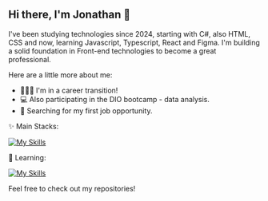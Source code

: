 ## Hi there, I'm Jonathan 👋
I've been studying technologies since 2024, starting with C#, also HTML, CSS and now, learning Javascript, Typescript, React and Figma. I'm building a solid foundation in Front-end technologies to become a great professional. 

Here are a little more about me:

- 🏃🏿‍♂️ I'm in a career transition!
- 💻 Also participating in the DIO bootcamp - data analysis.
- 🔎 Searching for my first job opportunity.

✨ Main Stacks:
<br>

[![My Skills](https://skillicons.dev/icons?i=mysql,html,css,c#)](https://skillicons.dev)
<br>

🧠 Learning:
<br>

[![My Skills](https://skillicons.dev/icons?i=js,typescript,react,tailwind,figma)](https://skillicons.dev)

Feel free to check out my repositories!

<!--
**jwsbreal/jwsbreal** is a ✨ _special_ ✨ repository because its `README.md` (this file) appears on your GitHub profile.
-->
